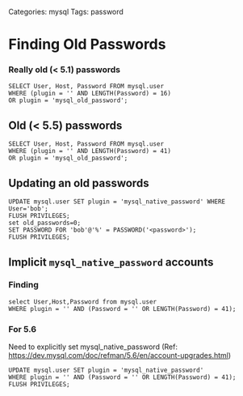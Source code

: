 Categories: mysql
Tags: password

# Finding Old Passwords

### Really old (< 5.1) passwords

    SELECT User, Host, Password FROM mysql.user
    WHERE (plugin = '' AND LENGTH(Password) = 16)
    OR plugin = 'mysql_old_password';

## Old (< 5.5) passwords

    SELECT User, Host, Password FROM mysql.user
    WHERE (plugin = '' AND LENGTH(Password) = 41)
    OR plugin = 'mysql_old_password';

## Updating an old passwords

    UPDATE mysql.user SET plugin = 'mysql_native_password' WHERE User='bob';
    FLUSH PRIVILEGES;
    set old_passwords=0;
    SET PASSWORD FOR 'bob'@'%' = PASSWORD('<password>');
    FLUSH PRIVILEGES;


## Implicit `mysql_native_password` accounts

### Finding

    select User,Host,Password from mysql.user
    WHERE plugin = '' AND (Password = '' OR LENGTH(Password) = 41);

### For 5.6

Need to explicitly set mysql_native_password (Ref: https://dev.mysql.com/doc/refman/5.6/en/account-upgrades.html)

    UPDATE mysql.user SET plugin = 'mysql_native_password'
    WHERE plugin = '' AND (Password = '' OR LENGTH(Password) = 41);
    FLUSH PRIVILEGES;
